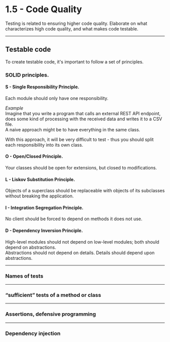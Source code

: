 # 1.5 - Code Quality
Testing is related to ensuring higher code quality. 
Elaborate on what characterizes high code quality, and what makes code testable.
***
## Testable code

To create testable code, it's important to follow a set of principles.

### SOLID principles.

#### S - Single Responsibility Principle.

Each module should only have one responsibility.

*Example*\
Imagine that you write a program that calls an external REST API endpoint, 
does some kind of processing with the received data and writes it to a CSV file.\
A naive approach might be to have everything in the same class.

With this approach, it will be very difficult to test - thus you should split each responsibility into its own class.

#### O - Open/Closed Principle.

Your classes should be open for extensions, but closed to modifications.

#### L - Liskov Substitution Principle.

Objects of a superclass should be replaceable with objects of its subclasses without breaking the application.

#### I - Integration Segregation Principle.

No client should be forced to depend on methods it does not use.

#### D - Dependency Inversion Principle.

High-level modules should not depend on low-level modules; both should depend on abstractions.\
Abstractions should not depend on details. Details should depend upon abstractions.

***
### Names of tests



***
### “sufficient” tests of a method or class



***
### Assertions, defensive programming



***
### Dependency injection

